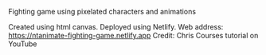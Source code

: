 Fighting game using pixelated characters and animations

Created using html canvas. Deployed using Netlify. Web address: https://ntanimate-fighting-game.netlify.app
Credit: Chris Courses tutorial on YouTube
